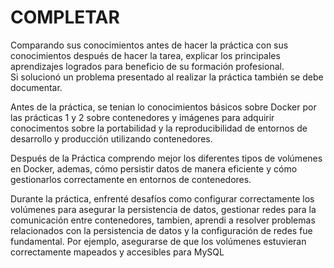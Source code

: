 # COMPLETAR  
Comparando sus conocimientos antes de hacer la práctica con sus conocimientos después de hacer la tarea, explicar los principales aprendizajes logrados para beneficio de su formación profesional.  
Si solucionó un problema presentado al realizar la práctica también se debe documentar.

Antes de la práctica, se tenian lo conocimientos básicos sobre Docker por las prácticas 1 y 2 sobre contenedores y imágenes para adquirir conocimentos sobre la portabilidad y la reproducibilidad de entornos de desarrollo y producción utilizando contenedores.

Después de la Práctica comprendo mejor los diferentes tipos de volúmenes en Docker, ademas, cómo persistir datos de manera eficiente y cómo gestionarlos correctamente en entornos de contenedores.

Durante la práctica, enfrenté desafíos como configurar correctamente los volúmenes para asegurar la persistencia de datos, gestionar redes para la comunicación entre contenedores, tambien, aprendi a resolver problemas relacionados con la persistencia de datos y la configuración de redes fue fundamental. Por ejemplo, asegurarse de que los volúmenes estuvieran correctamente mapeados y accesibles para MySQL